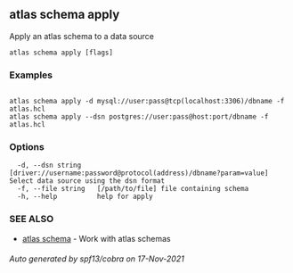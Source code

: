 ## atlas schema apply

Apply an atlas schema to a data source

```
atlas schema apply [flags]
```

### Examples

```

atlas schema apply -d mysql://user:pass@tcp(localhost:3306)/dbname -f atlas.hcl
atlas schema apply --dsn postgres://user:pass@host:port/dbname -f atlas.hcl
```

### Options

```
  -d, --dsn string    [driver://username:password@protocol(address)/dbname?param=value] Select data source using the dsn format
  -f, --file string   [/path/to/file] file containing schema
  -h, --help          help for apply
```

### SEE ALSO

* [atlas schema](atlas_schema.md)	 - Work with atlas schemas

###### Auto generated by spf13/cobra on 17-Nov-2021
